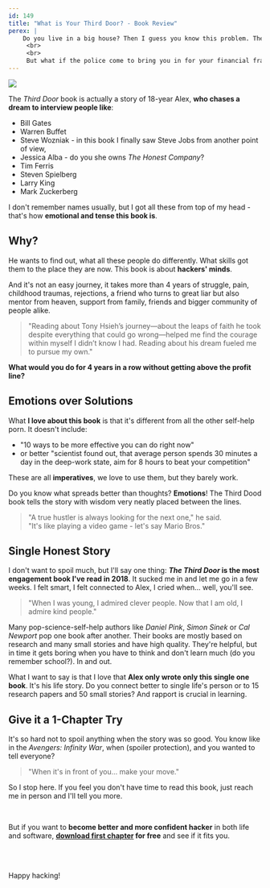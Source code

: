 ```yaml
---
id: 149
title: "What is Your Third Door? - Book Review"
perex: |
    Do you live in a big house? Then I guess you know this problem. There is the main door, there is the garden door and most people use these.
     <br>
     <br>
     But what if the police come to bring you in for your financial frauds and child porn, **what door do you take to run**?
---
```


<img src="/assets/images/posts/2018/third-door/book.jpg" class="img-thumbnail">

The *Third Door* book is actually a story of 18-year Alex, **who chases a dream to interview people like**:

- Bill Gates
- Warren Buffet
- Steve Wozniak - in this book I finally saw Steve Jobs from another point of view,
- Jessica Alba - do you she owns *The Honest Company*?
- Tim Ferris
- Steven Spielberg
- Larry King
- Mark Zuckerberg

I don't remember names usually, but I got all these from top of my head - that's how **emotional and tense this book is**.

## Why?

He wants to find out, what all these people do differently. What skills got them to the place they are now.
This book is about **hackers' minds**.

And it's not an easy journey, it takes more than 4 years of struggle, pain, childhood traumas, rejections, a friend who turns to great liar but also mentor from heaven, support from family, friends and bigger community of people alike.

<blockquote class="blockquote text-center">
    "Reading about Tony Hsieh’s journey—about the leaps of faith he took despite everything that could go wrong—helped me find the courage within myself I didn’t know I had. Reading about his dream fueled me to pursue my own."
</blockquote>

**What would you do for 4 years in a row without getting above the profit line?**

## Emotions over Solutions

What **I love about this book** is that it's different from all the other self-help porn. It doesn't include:

- "10 ways to be more effective you can do right now"
- or better "scientist found out, that average person spends 30 minutes a day in the deep-work state, aim for 8 hours to beat your competition"

These are all **imperatives**, we love to use them, but they barely work.

Do you know what spreads better than thoughts? **Emotions**! The Third Dood book tells the story with wisdom very neatly placed between the lines.

<blockquote class="blockquote text-center">
    "A true hustler is always looking for the next one," he said.<br>
    "It's like playing a video game - let's say Mario Bros."
</blockquote>

## Single Honest Story

I don't want to spoil much, but I'll say one thing: ***The Third Door*  is the most engagement book I've read in 2018**. It sucked me in and let me go in a few weeks. I felt smart, I felt connected to Alex, I cried when... well, you'll see.

<blockquote class="blockquote text-center">
    "When I was young, I admired clever people. Now that I am old, I admire kind people."
</blockquote>

Many pop-science-self-help authors like *Daniel Pink*, *Simon Sinek* or *Cal Newport* pop one book after another. Their books are mostly based on research and many small stories and have high quality. They're helpful, but in time it gets boring when you have to think and don't learn much (do you remember school?). In and out.

What I want to say is that I love that **Alex only wrote only this single one book**. It's his life story. Do you connect better to single life's person or to 15 research papers and 50 small stories? And rapport is crucial in learning.

## Give it a 1-Chapter Try

It's so hard not to spoil anything when the story was so good. You know like in the *Avengers: Infinity War*, when (spoiler protection), and you wanted to tell everyone?

<blockquote class="blockquote text-center">
    "When it's in front of you... make your move."
</blockquote>

So I stop here. If you feel you don't have time to read this book, just reach me in person and I'll tell you more.

<br>

But if you want to **become better and more confident hacker** in both life and software, **[download first chapter](https://www.amazon.com/Third-Door-Uncover-Successful-Launched-ebook/dp/B076NS2JSW) for free** and see if it fits you.

<br><br>

Happy hacking!
